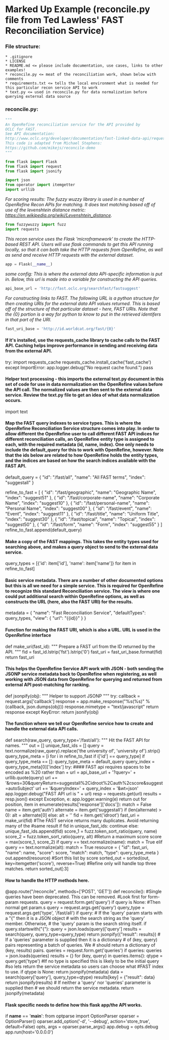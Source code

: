 # Marked Up Example (reconcile.py file from Ted Lawless' FAST Reconciliation Service)

### File structure:
	* .gitignore
	* LICENSE
	* README.md <= please include documentation, use cases, links to other examples!
	* reconcile.py <= meat of the reconciliation work, shown below with comments
	* requirements.txt <= tells the local environment what is needed for this particular recon service API to work
	* text.py <= used in reconcile.py for data normalization before querying external data source

### reconcile.py:
```python
"""
An OpenRefine reconciliation service for the API provided by
OCLC for FAST.
See API documentation:
http://www.oclc.org/developer/documentation/fast-linked-data-api/request-types
This code is adapted from Michael Stephens:
https://github.com/mikejs/reconcile-demo
"""

from flask import Flask
from flask import request
from flask import jsonify

import json
from operator import itemgetter
import urllib
```

_For scoring results: The fuzzy wuzzy library is used in a number of OpenRefine Recon APIs for matching. It does text matching based off of use of the levenshtein distance metric: https://en.wikipedia.org/wiki/Levenshtein_distance._

```python
from fuzzywuzzy import fuzz
import requests
```

_This recon service uses the Flask 'microframework' to create the HTTP-based REST API. Users will use flask commands to get this API running locally, so that it can both take the HTTP requests from OpenRefine, as well as send and receive HTTP requests with the external dataset._

```python
app = Flask(__name__)
```

_some config: This is where the external data API-specific information is put in. Below, this url is made into a variable for constructing the API queries._

```python
api_base_url = 'http://fast.oclc.org/searchfast/fastsuggest'
```

_For constructing links to FAST. The following URL is a python structure for then creating URIs for the external data API values returned. This is based off of the structure of that particular dataset - here, FAST URIs. Note that the {0} portion is a way for python to know to put in the retrieved identifers in that part of the URI._

```python
fast_uri_base = 'http://id.worldcat.org/fast/{0}'
```

#### If it's installed, use the requests_cache library to cache calls to the FAST API. Caching helps improve performance in sending and receiving data from the external API. 

try:
    import requests_cache
    requests_cache.install_cache('fast_cache')
except ImportError:
    app.logger.debug("No request cache found.")
    pass

#### Helper text processing - this imports the external text.py document in this set of code for use in data normalization on the OpenRefine values before the API call. The normalized values are then sent to the external data service. Review the text.py file to get an idea of what data normalization occurs.

import text

#### Map the FAST query indexes to service types. This is where the OpenRefine Reconciliation Service structure comes into play. In order to allow different the OpenRefine user to call different FAST API indices for different reconciliation calls, an OpenRefine entity type is assigned to each, with the required metadata (id, name, index). One only needs to include the default_query for this to work with OpenRefine, however. Note that the ids below are related to how OpenRefine holds the entity types, and the indices are based on how the search indices available with the FAST API.

default_query = {
    "id": "/fast/all",
    "name": "All FAST terms",
    "index": "suggestall"
}

refine_to_fast = [
    {
        "id": "/fast/geographic",
        "name": "Geographic Name",
        "index": "suggest51"
    },
    {
        "id": "/fast/corporate-name",
        "name": "Corporate Name",
        "index": "suggest10"
    },
    {
        "id": "/fast/personal-name",
        "name": "Personal Name",
        "index": "suggest00"
    },
    {
        "id": "/fast/event",
        "name": "Event",
        "index": "suggest11"
    },
    {
        "id": "/fast/title",
        "name": "Uniform Title",
        "index": "suggest30"
    },
    {
        "id": "/fast/topical",
        "name": "Topical",
        "index": "suggest50"
    },
    {
        "id": "/fast/form",
        "name": "Form",
        "index": "suggest55"
    }
]
refine_to_fast.append(default_query)


#### Make a copy of the FAST mappings. This takes the entity types used for searching above, and makes a query object to send to the external data service. 

query_types = [{'id': item['id'], 'name': item['name']} for item in refine_to_fast]

#### Basic service metadata. There are a number of other documented options but this is all we need for a simple service. This is required for OpenRefine to recognize this standard Reconciliation service. The view is where one could put additional search within OpenRefine options, as well as constructs the URL (here, also the FAST URI) for the results.

metadata = {
    "name": "Fast Reconciliation Service",
    "defaultTypes": query_types,
    "view": {
        "url": "{{id}}"
    }
}

#### Function for making the FAST URI, which is also a URL. URL is used in the OpenRefine interface 

def make_uri(fast_id):
    """
    Prepare a FAST url from the ID returned by the API.
    """
    fid = fast_id.lstrip('fst').lstrip('0')
    fast_uri = fast_uri_base.format(fid)
    return fast_uri

#### This helps the OpenRefine Service API work with JSON - both sending the JSONP service metadata back to OpenRefine when registering, as well working with JSON data from OpenRefine for querying and returned from external API post-matching for ranking.

def jsonpify(obj):
    """
    Helper to support JSONP
    """
    try:
        callback = request.args['callback']
        response = app.make_response("%s(%s)" % (callback, json.dumps(obj)))
        response.mimetype = "text/javascript"
        return response
    except KeyError:
        return jsonify(obj)

#### The function where we tell our OpenRefine service how to create and handle the external data API calls.

def search(raw_query, query_type='/fast/all'):
    """
    Hit the FAST API for names.
    """
    out = []
    unique_fast_ids = []
    query = text.normalize(raw_query).replace('the university of', 'university of').strip()
    query_type_meta = [i for i in refine_to_fast if i['id'] == query_type]
    if query_type_meta == []:
        query_type_meta = default_query
    query_index = query_type_meta[0]['index']
    try:
        #### FAST api requires spaces to be encoded as %20 rather than +
        url = api_base_url + '?query=' + urllib.quote(query)
        url += '&rows=30&queryReturn=suggestall%2Cidroot%2Cauth%2cscore&suggest=autoSubject'
        url += '&queryIndex=' + query_index + '&wt=json'
        app.logger.debug("FAST API url is " + url)
        resp = requests.get(url)
        results = resp.json()
    except Exception, e:
        app.logger.warning(e)
        return out
    for position, item in enumerate(results['response']['docs']):
        match = False
        name = item.get('auth')
        alternate = item.get('suggestall')
        if (len(alternate) > 0):
            alt = alternate[0]
        else:
            alt = ''
        fid = item.get('idroot')
        fast_uri = make_uri(fid)
        #The FAST service returns many duplicates.  Avoid returning many of the
        #same result
        if fid in unique_fast_ids:
            continue
        else:
            unique_fast_ids.append(fid)
        score_1 = fuzz.token_sort_ratio(query, name)
        score_2 = fuzz.token_sort_ratio(query, alt)
        #Return a maximum score
        score = max(score_1, score_2)
        if query == text.normalize(name):
            match = True
        elif query == text.normalize(alt):
            match = True
        resource = {
            "id": fast_uri,
            "name": name,
            "score": score,
            "match": match,
            "type": query_type_meta
        }
        out.append(resource)
    #Sort this list by score
    sorted_out = sorted(out, key=itemgetter('score'), reverse=True)
    #Refine only will handle top three matches.
    return sorted_out[:3]

#### How to handle the HTTP methods here.

@app.route("/reconcile", methods=['POST', 'GET'])
def reconcile():
    #Single queries have been deprecated.  This can be removed.
    #Look first for form-param requests.
    query = request.form.get('query')
    if query is None:
        #Then normal get param.s
        query = request.args.get('query')
        query_type = request.args.get('type', '/fast/all')
    if query:
        # If the 'query' param starts with a "{" then it is a JSON object
        # with the search string as the 'query' member. Otherwise,
        # the 'query' param is the search string itself.
        if query.startswith("{"):
            query = json.loads(query)['query']
        results = search(query, query_type=query_type)
        return jsonpify({"result": results})
    # If a 'queries' parameter is supplied then it is a dictionary
    # of (key, query) pairs representing a batch of queries. We
    # should return a dictionary of (key, results) pairs.
    queries = request.form.get('queries')
    if queries:
        queries = json.loads(queries)
        results = {}
        for (key, query) in queries.items():
            qtype = query.get('type')
            #If no type is specified this is likely to be the initial query
            #so lets return the service metadata so users can choose what
            #FAST index to use.
            if qtype is None:
                return jsonpify(metadata)
            data = search(query['query'], query_type=qtype)
            results[key] = {"result": data}
        return jsonpify(results)
    # If neither a 'query' nor 'queries' parameter is supplied then
    # we should return the service metadata.
    return jsonpify(metadata)

#### Flask specific needs to define how this flask app/the API works.

if __name__ == '__main__':
    from optparse import OptionParser
    oparser = OptionParser()
    oparser.add_option('-d', '--debug', action='store_true', default=False)
    opts, args = oparser.parse_args()
    app.debug = opts.debug
    app.run(host='0.0.0.0')